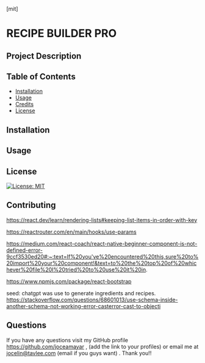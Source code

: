 
[mit]
# RECIPE BUILDER PRO 

## Project Description




 ## Table of Contents
 - [Installation](#installation)
 - [Usage](#usage)
 - [Credits](#credits)
 - [License](#license)
    

## Installation 


## Usage


## License
[![License: MIT](https://img.shields.io/badge/License-MIT-yellow.svg)](https://opensource.org/licenses/MIT)

## Contributing
https://react.dev/learn/rendering-lists#keeping-list-items-in-order-with-key

https://reactrouter.com/en/main/hooks/use-params

https://medium.com/react-coach/react-native-beginner-component-is-not-defined-error-9ccf3530ed20#:~:text=If%20you've%20encountered%20this,sure%20to%20import%20your%20component!&text=to%20the%20top%20of%20whichever%20file%20I%20tried%20to%20use%20it%20in.

https://www.npmjs.com/package/react-bootstrap

seed: 
chatgpt was use to generate ingredients and recipes. 
https://stackoverflow.com/questions/68601013/use-schema-inside-another-schema-not-working-error-casterror-cast-to-objecti
## Questions 

If you have any questions visit my GitHub profile https://github.com/joceamayar , (add the link to your profiles) or email me at jocelin@tavlee.com (email if you guys want) . Thank you!!

